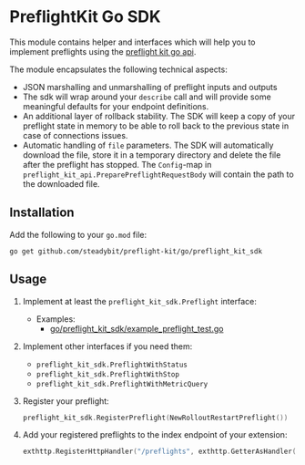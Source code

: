 # PreflightKit Go SDK

This module contains helper and interfaces which will help you to implement preflights using
the [preflight kit go api](https://github.com/steadybit/preflight-kit/tree/main/go/preflight_kit_api).

The module encapsulates the following technical aspects:

- JSON marshalling and unmarshalling of preflight inputs and outputs
- The sdk will wrap around your `describe` call and will provide some meaningful defaults for your endpoint definitions.
- An additional layer of rollback stability. The SDK will keep a copy of your preflight state in memory to be able to roll back to the previous state in case
  of connections issues.
- Automatic handling of `file` parameters. The SDK will automatically download the file, store it in a temporary directory and delete the file after the preflight
  has stopped. The `Config`-map in `preflight_kit_api.PreparePreflightRequestBody` will contain the path to the downloaded file.

## Installation

Add the following to your `go.mod` file:

```
go get github.com/steadybit/preflight-kit/go/preflight_kit_sdk
```

## Usage

1. Implement at least the `preflight_kit_sdk.Preflight` interface:
    - Examples:
        - [go/preflight_kit_sdk/example_preflight_test.go](./example_preflight_test.go)

2. Implement other interfaces if you need them:
    - `preflight_kit_sdk.PreflightWithStatus`
    - `preflight_kit_sdk.PreflightWithStop`
    - `preflight_kit_sdk.PreflightWithMetricQuery`

3. Register your preflight:
   ```go
   preflight_kit_sdk.RegisterPreflight(NewRolloutRestartPreflight())
   ```

4. Add your registered preflights to the index endpoint of your extension:
   ```go
   exthttp.RegisterHttpHandler("/preflights", exthttp.GetterAsHandler(preflight_kit_sdk.GetPreflightList))
   ```